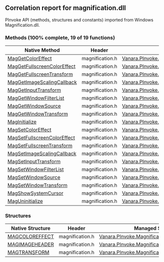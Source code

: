 ## Correlation report for magnification.dll  
PInvoke API (methods, structures and constants) imported from Windows Magnification.dll.

### Methods (100% complete, 19 of 19 functions)  
Native Method | Header | Managed Method  
--- | --- | ---  
[MagGetColorEffect](https://www.google.com/search?num=5&q=MagGetColorEffect+site%3Adocs.microsoft.com) | magnification.h | [Vanara.PInvoke.Magnification.MagGetColorEffect](https://github.com/dahall/Vanara/search?l=C%23&q=MagGetColorEffect)  
[MagGetFullscreenColorEffect](https://www.google.com/search?num=5&q=MagGetFullscreenColorEffect+site%3Adocs.microsoft.com) | magnification.h | [Vanara.PInvoke.Magnification.MagGetFullscreenColorEffect](https://github.com/dahall/Vanara/search?l=C%23&q=MagGetFullscreenColorEffect)  
[MagGetFullscreenTransform](https://www.google.com/search?num=5&q=MagGetFullscreenTransform+site%3Adocs.microsoft.com) | magnification.h | [Vanara.PInvoke.Magnification.MagGetFullscreenTransform](https://github.com/dahall/Vanara/search?l=C%23&q=MagGetFullscreenTransform)  
[MagGetImageScalingCallback](https://www.google.com/search?num=5&q=MagGetImageScalingCallback+site%3Adocs.microsoft.com) | magnification.h | [Vanara.PInvoke.Magnification.MagGetImageScalingCallback](https://github.com/dahall/Vanara/search?l=C%23&q=MagGetImageScalingCallback)  
[MagGetInputTransform](https://www.google.com/search?num=5&q=MagGetInputTransform+site%3Adocs.microsoft.com) | magnification.h | [Vanara.PInvoke.Magnification.MagGetInputTransform](https://github.com/dahall/Vanara/search?l=C%23&q=MagGetInputTransform)  
[MagGetWindowFilterList](https://www.google.com/search?num=5&q=MagGetWindowFilterList+site%3Adocs.microsoft.com) | magnification.h | [Vanara.PInvoke.Magnification.MagGetWindowFilterList](https://github.com/dahall/Vanara/search?l=C%23&q=MagGetWindowFilterList)  
[MagGetWindowSource](https://www.google.com/search?num=5&q=MagGetWindowSource+site%3Adocs.microsoft.com) | magnification.h | [Vanara.PInvoke.Magnification.MagGetWindowSource](https://github.com/dahall/Vanara/search?l=C%23&q=MagGetWindowSource)  
[MagGetWindowTransform](https://www.google.com/search?num=5&q=MagGetWindowTransform+site%3Adocs.microsoft.com) | magnification.h | [Vanara.PInvoke.Magnification.MagGetWindowTransform](https://github.com/dahall/Vanara/search?l=C%23&q=MagGetWindowTransform)  
[MagInitialize](https://www.google.com/search?num=5&q=MagInitialize+site%3Adocs.microsoft.com) | magnification.h | [Vanara.PInvoke.Magnification.MagInitialize](https://github.com/dahall/Vanara/search?l=C%23&q=MagInitialize)  
[MagSetColorEffect](https://www.google.com/search?num=5&q=MagSetColorEffect+site%3Adocs.microsoft.com) | magnification.h | [Vanara.PInvoke.Magnification.MagSetColorEffect](https://github.com/dahall/Vanara/search?l=C%23&q=MagSetColorEffect)  
[MagSetFullscreenColorEffect](https://www.google.com/search?num=5&q=MagSetFullscreenColorEffect+site%3Adocs.microsoft.com) | magnification.h | [Vanara.PInvoke.Magnification.MagSetFullscreenColorEffect](https://github.com/dahall/Vanara/search?l=C%23&q=MagSetFullscreenColorEffect)  
[MagSetFullscreenTransform](https://www.google.com/search?num=5&q=MagSetFullscreenTransform+site%3Adocs.microsoft.com) | magnification.h | [Vanara.PInvoke.Magnification.MagSetFullscreenTransform](https://github.com/dahall/Vanara/search?l=C%23&q=MagSetFullscreenTransform)  
[MagSetImageScalingCallback](https://www.google.com/search?num=5&q=MagSetImageScalingCallback+site%3Adocs.microsoft.com) | magnification.h | [Vanara.PInvoke.Magnification.MagSetImageScalingCallback](https://github.com/dahall/Vanara/search?l=C%23&q=MagSetImageScalingCallback)  
[MagSetInputTransform](https://www.google.com/search?num=5&q=MagSetInputTransform+site%3Adocs.microsoft.com) | magnification.h | [Vanara.PInvoke.Magnification.MagSetInputTransform](https://github.com/dahall/Vanara/search?l=C%23&q=MagSetInputTransform)  
[MagSetWindowFilterList](https://www.google.com/search?num=5&q=MagSetWindowFilterList+site%3Adocs.microsoft.com) | magnification.h | [Vanara.PInvoke.Magnification.MagSetWindowFilterList](https://github.com/dahall/Vanara/search?l=C%23&q=MagSetWindowFilterList)  
[MagSetWindowSource](https://www.google.com/search?num=5&q=MagSetWindowSource+site%3Adocs.microsoft.com) | magnification.h | [Vanara.PInvoke.Magnification.MagSetWindowSource](https://github.com/dahall/Vanara/search?l=C%23&q=MagSetWindowSource)  
[MagSetWindowTransform](https://www.google.com/search?num=5&q=MagSetWindowTransform+site%3Adocs.microsoft.com) | magnification.h | [Vanara.PInvoke.Magnification.MagSetWindowTransform](https://github.com/dahall/Vanara/search?l=C%23&q=MagSetWindowTransform)  
[MagShowSystemCursor](https://www.google.com/search?num=5&q=MagShowSystemCursor+site%3Adocs.microsoft.com) | magnification.h | [Vanara.PInvoke.Magnification.MagShowSystemCursor](https://github.com/dahall/Vanara/search?l=C%23&q=MagShowSystemCursor)  
[MagUninitialize](https://www.google.com/search?num=5&q=MagUninitialize+site%3Adocs.microsoft.com) | magnification.h | [Vanara.PInvoke.Magnification.MagUninitialize](https://github.com/dahall/Vanara/search?l=C%23&q=MagUninitialize)  
### Structures  
Native Structure | Header | Managed Structure  
--- | --- | ---  
[MAGCOLOREFFECT](https://www.google.com/search?num=5&q=MAGCOLOREFFECT+site%3Adocs.microsoft.com) | magnification.h | [Vanara.PInvoke.Magnification.MAGCOLOREFFECT](https://github.com/dahall/Vanara/search?l=C%23&q=MAGCOLOREFFECT)  
[MAGIMAGEHEADER](https://www.google.com/search?num=5&q=MAGIMAGEHEADER+site%3Adocs.microsoft.com) | magnification.h | [Vanara.PInvoke.Magnification.MAGIMAGEHEADER](https://github.com/dahall/Vanara/search?l=C%23&q=MAGIMAGEHEADER)  
[MAGTRANSFORM](https://www.google.com/search?num=5&q=MAGTRANSFORM+site%3Adocs.microsoft.com) | magnification.h | [Vanara.PInvoke.Magnification.MAGTRANSFORM](https://github.com/dahall/Vanara/search?l=C%23&q=MAGTRANSFORM)  
